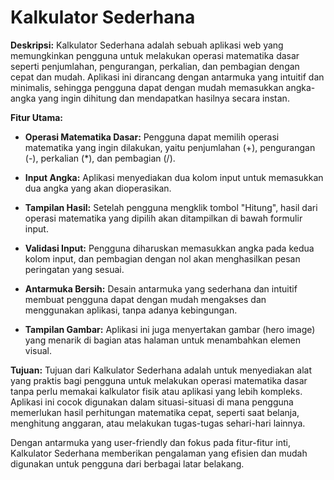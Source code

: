 # Kalkulator Sederhana

**Deskripsi:**
Kalkulator Sederhana adalah sebuah aplikasi web yang memungkinkan pengguna untuk melakukan operasi matematika dasar seperti penjumlahan, pengurangan, perkalian, dan pembagian dengan cepat dan mudah. Aplikasi ini dirancang dengan antarmuka yang intuitif dan minimalis, sehingga pengguna dapat dengan mudah memasukkan angka-angka yang ingin dihitung dan mendapatkan hasilnya secara instan.

**Fitur Utama:**
- **Operasi Matematika Dasar:** Pengguna dapat memilih operasi matematika yang ingin dilakukan, yaitu penjumlahan (+), pengurangan (-), perkalian (*), dan pembagian (/).

- **Input Angka:** Aplikasi menyediakan dua kolom input untuk memasukkan dua angka yang akan dioperasikan.

- **Tampilan Hasil:** Setelah pengguna mengklik tombol "Hitung", hasil dari operasi matematika yang dipilih akan ditampilkan di bawah formulir input.

- **Validasi Input:** Pengguna diharuskan memasukkan angka pada kedua kolom input, dan pembagian dengan nol akan menghasilkan pesan peringatan yang sesuai.

- **Antarmuka Bersih:** Desain antarmuka yang sederhana dan intuitif membuat pengguna dapat dengan mudah mengakses dan menggunakan aplikasi, tanpa adanya kebingungan.

- **Tampilan Gambar:** Aplikasi ini juga menyertakan gambar (hero image) yang menarik di bagian atas halaman untuk menambahkan elemen visual.

**Tujuan:**
Tujuan dari Kalkulator Sederhana adalah untuk menyediakan alat yang praktis bagi pengguna untuk melakukan operasi matematika dasar tanpa perlu memakai kalkulator fisik atau aplikasi yang lebih kompleks. Aplikasi ini cocok digunakan dalam situasi-situasi di mana pengguna memerlukan hasil perhitungan matematika cepat, seperti saat belanja, menghitung anggaran, atau melakukan tugas-tugas sehari-hari lainnya.

Dengan antarmuka yang user-friendly dan fokus pada fitur-fitur inti, Kalkulator Sederhana memberikan pengalaman yang efisien dan mudah digunakan untuk pengguna dari berbagai latar belakang.

